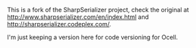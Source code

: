 This is a fork of the SharpSerializer project, check the original at http://www.sharpserializer.com/en/index.html and http://sharpserializer.codeplex.com/. 

I'm just keeping a version here for code versioning for Ocell.